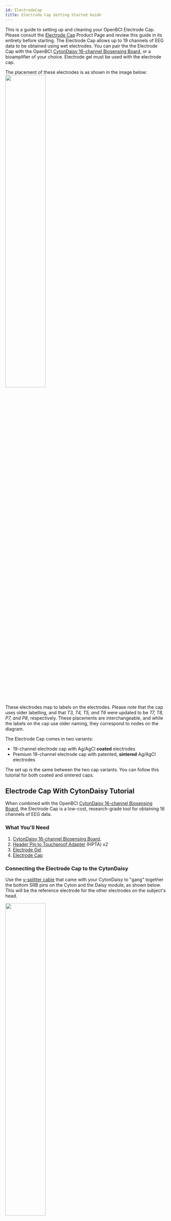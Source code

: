 ```yaml
---
id: ElectrodeCap
title: Electrode Cap Getting Started Guide
---
```

This is a guide to setting up and cleaning your OpenBCI Electrode Cap. Please consult the [Electrode Cap](https://shop.openbci.com/products/openbci-eeg-electrocap)
Product Page and review this guide in its entirety before starting.
The Electrode Cap allows up to 19 channels of EEG data to be obtained using wet electrodes.
You can pair the the Electrode Cap with the OpenBCI [CytonDaisy 16-channel Biosensing Board,](https://shop.openbci.com/collections/frontpage/products/cyton-daisy-biosensing-boards-16-channel)
or a bioamplifier of your choice. Electrode gel must be used with the electrode cap.

The placement of these electrodes is as shown in the image below:
<img src="https://github.com/openbci-archive/Docs/blob/master/assets/images/electrode%20cap%20nodes_1.png?raw=true" width="50%" />

These electrodes map to labels on the electrodes. Please note that the cap uses older labelling, and that _T3, T4, T5, and T6_ were updated to be _T7, T8, P7, and P8_, respectively. These placements are interchangeable, and while the labels on the cap use older naming, they correspond to nodes on the diagram.

The Electrode Cap comes in two variants:

-   19-channel electrode cap with Ag/AgCl **coated** electrodes
-   Premium 19-channel electrode cap with patented, **sintered** Ag/AgCl electrodes

The set up is the same between the two cap variants. You can follow this tutorial for both coated and sintered caps.

## Electrode Cap With CytonDaisy Tutorial

When combined with the OpenBCI [CytonDaisy 16-channel Biosensing Board](https://shop.openbci.com/collections/frontpage/products/cyton-daisy-biosensing-boards-16-channel),
the Electrode Cap is a low-cost, research-grade tool for obtaining 16 channels of EEG data.

### What You'll Need

1.  [CytonDaisy 16-channel Biosensing Board,](https://shop.openbci.com/collections/frontpage/products/cyton-daisy-biosensing-boards-16-channel)
2.  [Header Pin to Touchproof Adapter](https://shop.openbci.com/collections/frontpage/products/touch-proof-electrode-cable-adapter) (HPTA) x2
3.  [Electrode Gel](https://shop.openbci.com/collections/frontpage/products/electrodegel)
4.  [Electrode Cap](https://shop.openbci.com/products/openbci-eeg-electrocap)

### Connecting the Electrode Cap to the CytonDaisy

Use the [y-splitter cable](../../../GettingStarted/Boards/DaisyGS/#2-y-splitter-cable) that came with your CytonDaisy to "gang" together the bottom SRB pins on the Cyton and the Daisy module, as shown below. This will be the reference electrode for the other electrodes on the subject's head.

<img src="https://github.com/OpenBCI/Documentation/blob/master/website/docs/assets/GettingStartedImages/cytonDaisy_ySplitter_on_SRBpins.jpg?raw=true" width="50%" />

Connect a HPTA cable to the single end of the y-splitter cable, then connect the its blue termination to the REF electrode of the cap, shown below.

<img src="https://github.com/openbci-archive/Docs/blob/master/assets/images/cap_ref_pin.png?raw=true" width="50%" />

Connect bottom pins N1P through N8P on the Cyton to a set of HPTA cables, shown below. These pins will be channels 1-8 on the OpenBCI GUI.

<img src="https://github.com/openbci-archive/Docs/blob/master/assets/images/cap_cyton_pins.png?raw=true" width="50%" />

Connect top pins N1P through N8P on the Daisy module to another set of HPTA cables, shown below. These pins will be channels 9-16.

<img src="https://github.com/openbci-archive/Docs/blob/master/assets/images/cap_cytondaisy_pins.png?raw=true" width="50%" />

Connect a leftover HPTA cable to the bottom BIAS pin of the Cyton. The BIAS pin is used for noise cancelling. It is similar to a GROUND pin, which establishes a common ground between the Cyton board and your body, but it has some extra destructive interference noise cancelling techniques built in! Connect the blue termination of this HPTA cable to the GND cap electrode, shown below.

<img src="https://github.com/openbci-archive/Docs/blob/master/assets/images/cap_GND_pin.png?raw=true" width="50%" />

For WHY these connections are recommended, see the [EEG explanation](../../GettingStarted/Biosensing-Setups/01-EEG-Setup.md)page.

After the cables are all connected as shown above, place the cap on the subject's head and inject a small amount of electrode gel using the included syringe. After each data recording session, be sure to clean the gel off the cap!

### Troubleshooting

Seeing a lot of noise? Check your electrode connections -

These steps can be done in any order:

1) The bottom BIAS pin of the Cyton **board** goes to the GND electrode of the **cap**. **You would use the HPTA cable to connect them.**

2) The bottom SRB pins on the Cyton and the Daisy **boards** should be "ganged together" using the split end of the y-splitter cable. 
The single end of the y-splitter cable should go to the REF electrode of the **cap**. **You would use the HPTA cable to connect them.**

The rest of the cap electrodes are completely up to you how you want to connect them to the Cyton.

3) For example, if you want data from Fp1 (of the cap) to show up on channel 1 of the OpenBCI GUI, then connect Fp1 cable to the bottom pin N1P of the Cyton. Use the HPTA cable to connect them.

If you want Fp1 data to show up on channel 9 of the OpenBCI GUI, then connect Fp1 to the bottom pin N1P of the CytonDaisy. You can pair any cap electrode (aside from GND and REF) with any pins N1P through N8P on the Cyton and Daisy boards

Channels 1-8 on the GUI correspond to bottom pins N1P through N8P on the Cyton
Channels 9-16 on the GUI correspond to bottoms pins N1P through N8P on the Daisy.

### Software

<img src="https://github.com/openbci-archive/Docs/blob/master/assets/images/GUI-V4-Screenshot.jpg?raw=true" width="50%" />

Head over to the OpenBCI GUI [tutorial](Software/OpenBCISoftware/01-OpenBCI_GUI.md) to set up your free live-streaming software!

### Use Cases for OpenBCI GUI

-   OpenBCI device owners want to visualize their brainwaves!
-   Many of the researchers, hackers and students alike who purchase OpenBCI devices want to use them to acquire data as soon as their device arrives.
-   Users use macOS, Windows and Linux to acquire data
-   Users want to filter incoming data in real time
-   Users want to make their own experiments to test their awesome theories or duplicate state of the art research at home!
-   Users struggle to get prerequisites properly installed to get data on their own from OpenBCI Cyton and Ganglion.
-   Users want to stream data into their own custom applications such as MATLAB.

### What You Can Do with OpenBCI GUI and Software Stack

-   Visualize data from every OpenBCI device: Ganglion, Cyton, Cyton with Daisy, and the WiFi Shield
-   Playback files using GUI
-   Run as a native application on macOS, Windows, and Linux.
-   Apply filters and other data processing tools to quickly clean raw data in real time
-   Use the GUI as a networking system to move data out of GUI into other apps over UDP, OSC, LSL, and Serial.
-   Send data to [MATLAB](../../Software/CompatibleThirdPartySoftware/01-Matlab.md), Neuropype (using LSL), and other [third-party softwares.](../../Software/SoftwareLanding.md)
-   Analyze data with [Python and Brainflow](ForDevelopers/01-SoftwareDevelopment.md#brainflow---python)
-   [Create a widget framework](Software/OpenBCISoftware/02_GUI_Widget_Guide.md#custom-widget) that allows users to create their own experiments.
-   Output data into a saved file for later offline processing.
-   [Customize the layout](Software/OpenBCISoftware/01-OpenBCI_GUI.md#customize-your-layout), change the gain, toggle on/off, check impedance of individual channels of the CytonDaisy board (or any connected OpenBCI board) directly in the GUI!
-   Access built-in widgets such as Band Power, Spectrogram, Accelerometer, EEG Head Plot, and MUCH more

    **If you just want to visualize EEG, EMG, ECG data (and do some basic analysis) and save the data to start with, download the standalone [OpenBCI GUI](https://openbci.com/index.php/downloads) and connect it to an OpenBCI Cyton, CytonDaisy, or Ganglion!**

## Electrode Cap With Third-Party Bioamplifier Tutorial

 The Electrode Cap comes with industry-standard touchproof terminations that can be plugged directly into most bioamplifers. The 10-20 locations are marked on the electrodes on the cap.

### What You'll Need

1.  [Electrode Gel](https://shop.openbci.com/collections/frontpage/products/electrodegel)
2.  [Electrode Cap](https://shop.openbci.com/products/openbci-eeg-electrocap)
3.  Your own bioamplifier

### The set-up

1.  Place the Electrode Cap on the subject's head and apply electrode gel with the included syringe.
2.  Connect the Electrode Cap to your bioamplifier using the marked guides on the cap. The electrodes on the cap are labeled "GND", "REF", "C3", etc.
3.  Follow the manufacturer's instructions for your bioamplifier

If you're using a third-party bioamplifier, you'll need the software that is compatible with that particular bioamplifier. The OpenBCI GUI is intended to be used with OpenBCI biosensing boards (Cyton, CytonDaisy, and Ganglion), not third-party bioamplifiers such as g.tec devices.

Find it all overwhelming? Don't know where to start? Questions, comments, suggestions? Email [support@openbci.com](mailto:support@openbci.com)

## Electrode Cap Care and Cleaning Guide

A routine schedule for cleaning and disinfecting the Electrode
Cap helps assure accurate EEG signals and the reuse of
electrodes between different participants. Furthermore, you will
preserve the excellent characteristics of your electrodes and will
ensure a long product life.

#### Cleaning Method:

1.  Clean the residual gel off the Sintered Ag-AgCl Electrodes immediately after use.

2.  Soak the cap for about 15 minutes in warm water (up to 50
    degrees Celsius), so that the remaining gel can dissolves off
    quickly into the water. Use a cotton ball for removing gel residues
    from the electrodes only if absolutely necessary.

3.  In case the gel stays on the surface of the electrodes or the cap
    shell, then soak the cap in diluted detergent for a few hours.

4.  Rinse the cap in tap water thoroughly. Finish rinsing with deionized water or distilled water, if available. Air dry the cap and store the cap in a dark dry place.

Cleaning frequency-after each use.

#### Disinfecting Method:

1.  Clean the residual gel off the Sintered Ag-AgCl Electrodes immediately after use.

2.  Soak the cap for about 15 minutes in warm water (up to 50
    degrees Celsius), so that the remaining gel can dissolves off
    quickly into the water. Use a cotton ball for removing gel residues
    from the electrodes only if absolutely necessary.

3.  Then soak the cap for up to 30 minutes in 1% diluted bleach solution
    (100 ppm sodium hypochlorite).
    Household bleach has a concentration of 52,500ppm of available
    chlorine (5.25% Sodium Hypochlorite). A 1:500 dilution of household
    bleach provides the 100ppm concentration required)

4.  Rinse the cap in tap water thoroughly. Finish rinsing with deionized water or distilled water, if available. Air dry the cap and store the cap in a dark dry place.

Disinfecting frequency-every two weeks.

Caution:

1.  Gently handle the connection point where the electrodes attach to the lead wire.
2.  Don’t touch other metals.
3.  Don’t leave residual gel on any part of the electrodes or wire.
4.  Keep the electrodes and the wire away from any corrosive
    liquid.
5.  Keep the touch-proof adapter ends away from water.

## Electrode Cap FAQ

### A compilation of the most commonly asked questions

1.  Can participants take the items home? As in, can it be used outside of a laboratory setting?
    **Yes. Many OpenBCI customers are citizen scientists, hackers, artists, and casual at-home users of EEG hardware.**

2.  Are these items comfortable enough for people to sleep in for multiple days?
    **I would say that the electrode cap is most comfortable option. It is the same type of equipment used in professional and diagnostic sleep labs.**

3.  Is it durable enough to be used for multiple days?
    **Yes. The electrode is a medical-grade product at a "kickstarter" price and is scientifically validated. It includes designs such as the durable cable sleeve to prevent tangled cables. The sintered cap is especially durable, given its sintered electrode design which is hardy to corrosion.**

4.  How would you recommend logging data from the participants every day?
    **OpenBCI provides the free GUI to help customers verify proper hardware connection and provide a software for free raw data storage, visualization, and streaming. Please note the OpenBCI GUI does not provide built-in data cleaning or analysis. Many third-party softwares are compatible with the OpenBCI system. For a full list, head to https://docs.openbci.com/Software/SoftwareLanding.**

5.  Do you recommend using the OpenBCI EEG Headband Kit or the EEG Electrode Cap?
    **We recommend the EEG electrode cap for sleep study. Sintered electrode cap plus electrode gel is the gold standard of EEG data acquisition.**

6.  Have you ever had consumers in the past use these items for a long duration? If so, what did they think of it?
    **Our customers have compared OpenBCI products favorably to medical equipment at many times the cost. Please contact OpenBCI for the PDF on independent evaluation and scientific verification of OpenBCI hardware or head to the [Research Collection](https://openbci.com/citations).**

7.  Are the devices easy to learn and handle?
    **I have personally worked with customers who have zero previous experience with EEG and were able to follow the guides at docs.openbci.com to see their raw EEG data in live-time, as well as store the data for later analysis.**

8.  Would the hardware and data be messed up and skewed if the participants move around too much in their sleep?
    **Subject movement will nearly always introduce noise into the system. This is true of all EEG equipment, no matter the brand or type. The cap's design in conjunction with the use of electrode gel (sold separately in the OpenBCI store) ensures good contact between the electrode and scalp, helping to reduce noise artifacts.**

9.  What are the potential negatives of using the wet EEG electrode cap? My team is wondering if it would be comfortable for participants to wear for the 10 days of our sleep study especially because the electrode gel may be too time consuming to apply and participants may create a mess if they get electrode gel in their hair.
    **The electrode cap kit comes with a syringe applicator for easy, mess-free application of electrode gel. It is the same set-up as the ones used in medical lab sleep studies. At this time, as far as we know, there is no affordable, high-channel, dry electrode cap system.**

10. How long does it take to set up the EEG electrode cap prior to use?
    **It's very easy to set-up. The first time may take 15 min as the user gets accustomed to the steps. Subsequent sessions would take just a few minutes to set up. Please refer to the EEG electrode cap guide to get an idea of how long it would take.**

11. If participants get the electrode gel in their hair, how easy is it for them to safely and cleanly remove it?
    **The electrode gel is water-based and can easily be washed off with shampoo.**

12. My team is also looking into using the EEG Headband Kit and we wanted to know would this EEG be durable and accurate enough for a multiple day sleep study?
    **The EEG headband is a starter kit for those new to EEG. It has not been tested for applications like sleep studies. The EEG electrode cap is a more suitable product**

13. We want to be able to use the EEG data for sleep scoring, and I was wondering whether the output file can be saved in edf format, so that is readable with some sleep scoring softwares such as RemLogic?
    **The files are saved to .csv or bdf format. For information on the software, head to the [GUI Widget Guide](https://docs.openbci.com/docs/Software/OpenBCISoftware/GUIWidgets).**

14. Since we want to record data during sleep (~8-9 hours), I wanted to know the power consumption of the system, and how long the battery can last.
    **A Lithium battery with high capacitance, such as [this one](https://www.digikey.com/products/en?mpart=328&v=1528) with 2500 mAh, should allow the system to operate overnight**


15. What is the difference between coated and sintered electrode and which one you think would be better for us?
    **You can find details on the difference between the two at the electrode cap product [page](https://shop.openbci.com/collections/frontpage/products/openbci-eeg-electrocap).
    The sintered cap lasts longer and offers more consistent signal due to the unique manufacturing process.**


16. I also would like to capture the EOG signal. Can I modify the amplification factor of the biosensing board for each different type of signals? Do you also suggest the best filter specifications for EEG/EOG/EMG recording?
    By pairing electrodes to the OpenBCI Cytondaisy, you can obtain up to 16 channels from different data sources simultaneously.
    **You can modify the gain on each channel. Please refer to the [hardware settings section](https://docs.openbci.com/docs/Software/OpenBCISoftware/GUIWidgets#time-series) of the GUI widget guide.
    Using the gold cup electrodes plus ten20 paste, with the CytonDaisy, you can capture EOG signals. You can connect the gold cup electrodes to the CytonDaisy at the same time as you connect the electrode cap to the CytonDaisy.**

17. Can I buy multiple caps (for different head sizes) with this kit?
    **The electrode cap kits come in different sizes. Choose from small, medium, and large in the [product page](https://shop.openbci.com/collections/frontpage/products/openbci-eeg-electrocap-kit?variant=16456863776840).**
